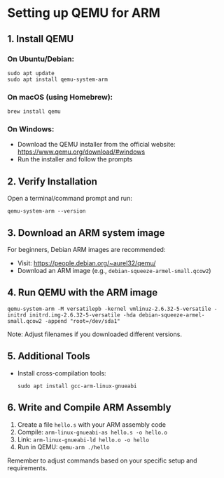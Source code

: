 # Setting up QEMU for ARM

## 1. Install QEMU

### On Ubuntu/Debian:
```
sudo apt update
sudo apt install qemu-system-arm
```

### On macOS (using Homebrew):
```
brew install qemu
```

### On Windows:
- Download the QEMU installer from the official website: https://www.qemu.org/download/#windows
- Run the installer and follow the prompts

## 2. Verify Installation
Open a terminal/command prompt and run:
```
qemu-system-arm --version
```

## 3. Download an ARM system image
For beginners, Debian ARM images are recommended:
- Visit: https://people.debian.org/~aurel32/qemu/
- Download an ARM image (e.g., `debian-squeeze-armel-small.qcow2`)

## 4. Run QEMU with the ARM image
```
qemu-system-arm -M versatilepb -kernel vmlinuz-2.6.32-5-versatile -initrd initrd.img-2.6.32-5-versatile -hda debian-squeeze-armel-small.qcow2 -append "root=/dev/sda1"
```

Note: Adjust filenames if you downloaded different versions.

## 5. Additional Tools
- Install cross-compilation tools:
  ```
  sudo apt install gcc-arm-linux-gnueabi
  ```

## 6. Write and Compile ARM Assembly
1. Create a file `hello.s` with your ARM assembly code
2. Compile: `arm-linux-gnueabi-as hello.s -o hello.o`
3. Link: `arm-linux-gnueabi-ld hello.o -o hello`
4. Run in QEMU: `qemu-arm ./hello`

Remember to adjust commands based on your specific setup and requirements.
